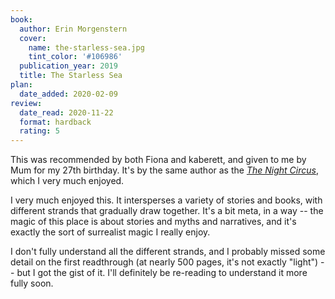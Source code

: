 ```yaml
---
book:
  author: Erin Morgenstern
  cover:
    name: the-starless-sea.jpg
    tint_color: '#106986'
  publication_year: 2019
  title: The Starless Sea
plan:
  date_added: 2020-02-09
review:
  date_read: 2020-11-22
  format: hardback
  rating: 5
---
```


This was recommended by both Fiona and kaberett, and given to me by Mum for my 27th birthday.
It's by the same author as the [*The Night Circus*](/reviews/the-night-circus/), which I very much enjoyed.

I very much enjoyed this. It intersperses a variety of stories and books, with different strands that gradually draw together. It's a bit meta, in a way -- the magic of this place is about stories and myths and narratives, and it's exactly the sort of surrealist magic I really enjoy.

I don't fully understand all the different strands, and I probably missed some detail on the first readthrough (at nearly 500 pages, it's not exactly "light") -- but I got the gist of it.
I'll definitely be re-reading to understand it more fully soon.